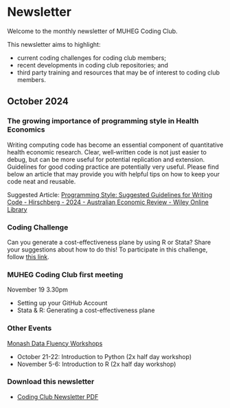 # Newsletter
Welcome to the monthly newsletter of MUHEG Coding Club.

This newsletter aims to highlight:
- current coding challenges for coding club members;
- recent developments in coding club repositories; and
- third party training and resources that may be of interest to coding club members.



## October 2024

### The growing importance of programming style in Health Economics

Writing computing code has become an essential component of quantitative health economic research. Clear, well‐written code is not just easier to debug, but can be more useful for potential replication and extension.
Guidelines for good coding practice are potentially very useful. Please find below an article that may provide you with helpful tips on how to keep your code neat and reusable. 

Suggested Article:
[Programming Style: Suggested Guidelines for Writing Code - Hirschberg - 2024 - Australian Economic Review - Wiley Online Library](https://doi.org/10.1111/1467-8462.12567)

### Coding Challenge

Can you generate a cost-effectiveness plane by using R or Stata? Share your suggestions about how to do this!
To participate in this challenge, follow [this link](https://github.com/muhegcodingclub/CEPlane).

### MUHEG Coding Club first meeting

November 19 3.30pm

- Setting up your GitHub Account 
- Stata & R: Generating a cost-effectiveness plane

### Other Events

[Monash Data Fluency Workshops](https://www.monash.edu/data-fluency)

- October 21-22: Introduction to Python (2x half day workshop) 
- November 5-6: Introduction to R (2x half day workshop) 


### Download this newsletter 

- [Coding Club Newsletter PDF](https://muhegcodingclub.github.io/newsletter/docs/2410newsletter.pdf)


